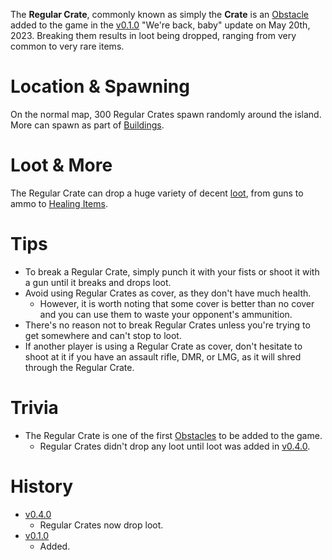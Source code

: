 The **Regular Crate**, commonly known as simply the **Crate** is an [Obstacle](/obstacle) added to the game in the [v0.1.0](https://github.com/HasangerGames/suroi/releases/tag/v0.1.0) "We're back, baby" update on May 20th, 2023. Breaking them results in loot being dropped, ranging from very common to very rare items.

# Location & Spawning

On the normal map, 300 Regular Crates spawn randomly around the island. More can spawn as part of [Buildings](/buildings).

# Loot & More

The Regular Crate can drop a huge variety of decent [loot](/loot/#regular_crate), from guns to ammo to [Healing Items](/healing).

# Tips

- To break a Regular Crate, simply punch it with your fists or shoot it with a gun until it breaks and drops loot.
- Avoid using Regular Crates as cover, as they don't have much health.
  - However, it is worth noting that some cover is better than no cover and you can use them to waste your opponent's ammunition.
- There's no reason not to break Regular Crates unless you're trying to get somewhere and can't stop to loot.
- If another player is using a Regular Crate as cover, don't hesitate to shoot at it if you have an assault rifle, DMR, or LMG, as it will shred through the Regular Crate.

# Trivia

- The Regular Crate is one of the first [Obstacles](/obstacles) to be added to the game.
  - Regular Crates didn't drop any loot until loot was added in [v0.4.0](https://github.com/HasangerGames/suroi/releases/tag/v0.4.0).

# History

- [v0.4.0](https://github.com/HasangerGames/suroi/releases/tag/v0.4.0)
  - Regular Crates now drop loot.
- [v0.1.0](https://github.com/HasangerGames/suroi/releases/tag/v0.1.0)
  - Added.
